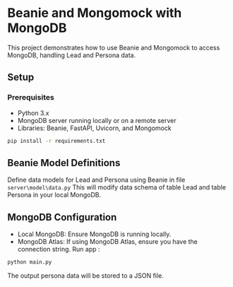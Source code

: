 # Beanie and Mongomock with MongoDB

This project demonstrates how to use Beanie and Mongomock to access MongoDB, handling Lead and Persona data.

## Setup

### Prerequisites

- Python 3.x
- MongoDB server running locally or on a remote server
- Libraries: Beanie, FastAPI, Uvicorn, and Mongomock

```bash
pip install -r requirements.txt
```
## Beanie Model Definitions
Define data models for Lead and Persona using Beanie in file ```server\model\data.py``` 
This will modify data schema of table Lead and table Persona in your local MongoDB. 

## MongoDB Configuration
- Local MongoDB: Ensure MongoDB is running locally.
- MongoDB Atlas: If using MongoDB Atlas, ensure you have the connection string.
Run app :

```bash
python main.py
```
The output persona data will be stored to a JSON file.


